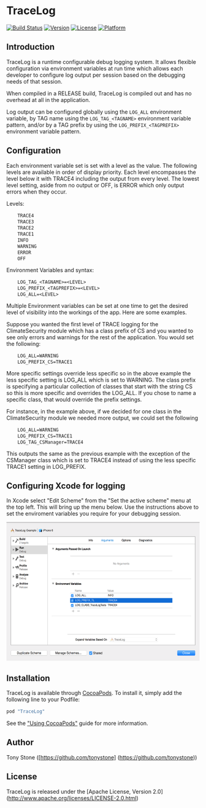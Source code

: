 # TraceLog

[![Build Status](https://travis-ci.org/tonystone/tracelog.svg?branch=master)](https://travis-ci.org/tonystone/tracelog)
[![Version](https://img.shields.io/cocoapods/v/TraceLog.svg?style=flat)](http://cocoadocs.org/docsets/TraceLog)
[![License](https://img.shields.io/cocoapods/l/TraceLog.svg?style=flat)](http://cocoadocs.org/docsets/TraceLog)
[![Platform](https://img.shields.io/cocoapods/p/TraceLog.svg?style=flat)](http://cocoadocs.org/docsets/TraceLog)


## Introduction
    
TraceLog is a runtime configurable debug logging system.  It allows flexible
configuration via environment variables at run time which allows each developer
to configure log output per session based on the debugging needs of that session.

When compiled in a RELEASE build, TraceLog is compiled out and has no overhead at
all in the application.

Log output can be configured globally using the `LOG_ALL` environment variable,
by TAG name using the `LOG_TAG_<TAGNAME>` environment variable pattern,
and/or by a TAG prefix by using the `LOG_PREFIX_<TAGPREFIX>` environment
variable pattern.

## Configuration

Each environment variable set is set with a level as the value.  The following
levels are available in order of display priority.  Each level encompasses the
level below it with TRACE4 including the output from every level.  The lowest
level setting, aside from no output or OFF, is ERROR which only output errors when
they occur.

Levels:
```
    TRACE4
    TRACE3
    TRACE2
    TRACE1
    INFO
    WARNING
    ERROR
    OFF
```
Environment Variables and syntax:
```
    LOG_TAG_<TAGNAME>=<LEVEL>
    LOG_PREFIX_<TAGPREFIX>=<LEVEL>
    LOG_ALL=<LEVEL>
```

Multiple Environment variables can be set at one time to get the desired level
of visibility into the workings of the app.  Here are some examples.

Suppose you wanted the first level of TRACE logging for the ClimateSecurity module
which has a class prefix of CS and you wanted to see only errors and warnings for
the rest of the application.  You would set the following:

```
    LOG_ALL=WARNING
    LOG_PREFIX_CS=TRACE1
```

More specific settings override less specific so in the above example the less specific
setting is LOG_ALL which is set to WARNING.  The class prefix is specifying a particular
collection of classes that start with the string CS so this is more specific and overrides
the LOG_ALL.  If you chose to name a specific class, that would override the prefix settings.

For instance, in the example above, if we decided for one class in the ClimateSecurity module
we needed more output, we could set the following
```
    LOG_ALL=WARNING
    LOG_PREFIX_CS=TRACE1
    LOG_TAG_CSManager=TRACE4
```
This outputs the same as the previous example with the exception of the CSManager class
which is set to TRACE4 instead of using the less specific TRACE1 setting in LOG_PREFIX.

## Configuring Xcode for logging

In Xcode select "Edit Scheme" from the "Set the active scheme" menu at the top left.  This will 
bring up the menu below.  Use the instructions above to set the enviroment variables you require 
for your debugging session.

<img src=Docs/Xcode-environment-setup-screenshot.png width=597 height=361 />

## Installation

TraceLog is available through [CocoaPods](http://cocoapods.org). To install
it, simply add the following line to your Podfile:

```ruby
pod "TraceLog"
```

See the ["Using CocoaPods"](https://guides.cocoapods.org/using/using-cocoapods.html) guide for more information.

## Author

Tony Stone ([https://github.com/tonystone] (https://github.com/tonystone))

## License

TraceLog is released under the [Apache License, Version 2.0] (http://www.apache.org/licenses/LICENSE-2.0.html)

